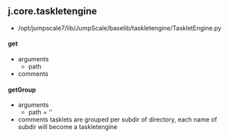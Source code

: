 ## j.core.taskletengine

- /opt/jumpscale7/lib/JumpScale/baselib/taskletengine/TaskletEngine.py

#### get 
- arguments
    - path
- comments
    

#### getGroup 
- arguments
    - path = ''
- comments
    tasklets are grouped per subdir of directory, each name of subdir will become a taskletengine

